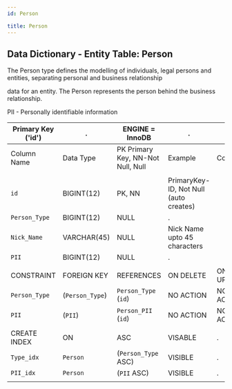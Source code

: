 ```yaml
---
id: Person

title: Person
---
```


## Data Dictionary - Entity Table: Person

The Person type defines the modelling of individuals, legal persons and entities, separating personal and business relationship

data for an entity. The Person represents the person behind the business relationship.

PII - Personally identifiable information

| Primary Key ('id')|.|ENGINE = InnoDB|.|.|
|---|---|---|---|---|
|Column Name|Data Type|PK Primary Key, NN-Not Null, Null|Example|Comments|
||
|`id`|BIGINT(12)|PK, NN|PrimaryKey-ID, Not Null (auto creates)|
|`Person_Type`|BIGINT(12)|NULL|.|
|`Nick_Name`|VARCHAR(45)|NULL|Nick Name upto 45 characters|
|`PII`|BIGINT(12)|NULL|.|
||
|CONSTRAINT|FOREIGN KEY|REFERENCES|ON DELETE|ON UPDATE|.|
|`Person_Type`|(`Person_Type`)|`Person_Type` (`id`)| NO ACTION|NO ACTION|
|`PII`|(`PII`)|`Person_PII` (`id`)| NO ACTION|NO ACTION|
||
|CREATE INDEX|ON|ASC|VISABLE|.|
|`Type_idx`|`Person`|(`Person_Type` ASC) | VISIBLE|.|
|`PII_idx`|`Person`|(`PII` ASC) | VISIBLE|.|
||
